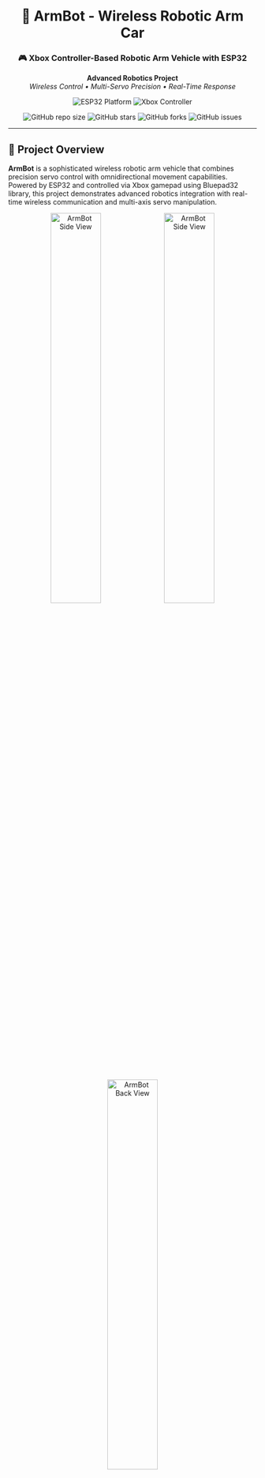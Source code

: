 <div align="center">
  <h1>🤖 ArmBot - Wireless Robotic Arm Car</h1>
  
  ### 🎮 Xbox Controller-Based Robotic Arm Vehicle with ESP32
  
  **Advanced Robotics Project**  
  *Wireless Control • Multi-Servo Precision • Real-Time Response*

<img src="https://img.shields.io/badge/Platform-ESP32-blue" alt="ESP32 Platform">
<img src="https://img.shields.io/badge/Controller-Xbox-green" alt="Xbox Controller">
<br>

  ![GitHub repo size](https://img.shields.io/github/repo-size/Ravinx001/ArmBot?style=for-the-badge)
  ![GitHub stars](https://img.shields.io/github/stars/Ravinx001/ArmBot?style=for-the-badge)
  ![GitHub forks](https://img.shields.io/github/forks/Ravinx001/ArmBot?style=for-the-badge)
  ![GitHub issues](https://img.shields.io/github/issues/Ravinx001/ArmBot?style=for-the-badge)
</div>

---

## 🎯 Project Overview

**ArmBot** is a sophisticated wireless robotic arm vehicle that combines precision servo control with omnidirectional movement capabilities. Powered by ESP32 and controlled via Xbox gamepad using Bluepad32 library, this project demonstrates advanced robotics integration with real-time wireless communication and multi-axis servo manipulation.

<div align="center">
  <img src="https://github.com/Ravinx001/ArmBot/blob/main/images/armbot-img04.jpg" alt="ArmBot Side View" width="45%">
  <img src="https://github.com/Ravinx001/ArmBot/blob/main/images/armbot-img01.jpg" alt="ArmBot Side View" width="45%">
  <img src="https://github.com/Ravinx001/ArmBot/blob/main/images/armbot-img03.jpg" alt="ArmBot Back View" width="45%">
  <br>
  <img src="https://github.com/Ravinx001/ArmBot/blob/main/images/armbot-img02.JPG" alt="ArmBot Side View" width="100%">
</div>

## ✨ Key Features & Capabilities

### 🎮 **Wireless Xbox Controller Integration**
Full Xbox gamepad support with Bluepad32 library for seamless wireless control, including analog sticks, buttons, D-pad, and trigger inputs.

### 🦾 **5-Axis Robotic Arm Control**
Precision servo control for complex manipulation tasks:
- **Base Rotation** (Servo 1): 42° - 100° range
- **Lift Mechanism** (Servo 2 & 3): Synchronized dual-servo lifting system
- **Joint Control** (Servo 4): Adaptive positioning with conditional logic
- **Gripper Control** (Servo 5): Precision grabbing mechanism

### 🚗 **Omnidirectional Vehicle Movement**
Dual-motor drive system with independent control for forward, backward, left, and right movement with customizable speed settings.

### 🔄 **Real-Time Feedback**
Comprehensive serial monitoring with live position feedback and controller status updates for debugging and operation monitoring.

### 💡 **Smart Control Logic**
Intelligent servo coordination with conditional movements and safety limits to prevent mechanical damage.

---

## ⚙️ How It Works

### 1️⃣ **Controller Connection**
- ESP32 establishes Bluetooth connection with Xbox controller via Bluepad32
- Real-time input processing with dead-zone handling for smooth operation

### 2️⃣ **Servo Control System**
- Multi-servo coordination with position limits and smooth incremental movements
- Intelligent joint coupling for realistic arm kinematics

### 3️⃣ **Vehicle Locomotion**
- Differential drive system with independent motor control
- Proportional speed control based on joystick input magnitude

### 4️⃣ **Feedback & Monitoring**
- Real-time serial output for debugging and position tracking
- Controller status monitoring with connection management

---

## 🛠️ Technology Stack & Components

<div align="center">

| **Category** | **Components/Technologies** |
|--------------|---------------------------|
| **Microcontroller** | ESP32 Development Board |
| **Control Library** | Bluepad32 (Xbox Controller Integration) |
| **Actuators** | 5x Servo Motors (SG90/MG995), 2x DC Geared Motors |
| **Motor Driver** | L298N Dual H-Bridge Motor Driver |
| **Communication** | Bluetooth Classic/BLE |
| **Programming** | Arduino IDE, C++ |
| **Control Interface** | Xbox Wireless Controller |

</div>

---

## 🎮 Control Mapping

<div align="center">

| **Xbox Input** | **Function** | **Range/Action** |
|----------------|--------------|------------------|
| **Left Stick X/Y** | Vehicle Movement | Forward/Backward/Left/Right |
| **Right Stick Y** | Arm Lift Control | Servo 2 & 3 Synchronized |
| **X Button** | Base Rotation Left | Servo 1: 42° - 100° |
| **B Button** | Base Rotation Right | Servo 1: 42° - 100° |
| **Y Button** | Joint Up | Servo 4: 50° - 130° |
| **A Button** | Joint Down | Servo 4: 50° - 130° |
| **Left Trigger** | Gripper Close | Servo 5: 100° - 160° |
| **Right Trigger** | Gripper Open | Servo 5: 100° - 160° |

</div>

---

## 🚀 Getting Started

### Prerequisites
- Arduino IDE 1.8.19+
- ESP32 Board Package
- Bluepad32 Library
- ESP32Servo Library
- Xbox Wireless Controller

### Hardware Connections

```
ESP32 Pin Connections:
├── Motor Driver (L298N)
│   ├── ENA → GPIO 32
│   ├── ENB → GPIO 33
│   ├── IN1 → GPIO 23
│   ├── IN2 → GPIO 22
│   ├── IN3 → GPIO 21
│   └── IN4 → GPIO 25
├── Servo Motors
│   ├── Servo 1 (Base) → GPIO 18
│   ├── Servo 2 (Lift 1) → GPIO 4
│   ├── Servo 3 (Lift 2) → GPIO 5
│   ├── Servo 4 (Joint) → GPIO 15
│   └── Servo 5 (Gripper) → GPIO 19
```

### Installation & Setup

1. **Clone the repository**
   ```bash
   git clone https://github.com/YourUsername/ArmBot.git
   cd ArmBot
   ```

2. **Install Required Libraries**
   ```
   - Bluepad32 (via Library Manager or GitHub)
   - ESP32Servo (via Library Manager)
   ```

3. **Hardware Assembly**
   - Connect servos and motors according to pin diagram
   - Ensure proper power supply (6-12V for motors, 5V for servos)
   - Mount components on chassis frame

4. **Upload Code**
   - Open `ArmBot.ino` in Arduino IDE
   - Select ESP32 board and appropriate port
   - Upload the code to your ESP32

5. **Controller Pairing**
   - Power on the ArmBot
   - Put Xbox controller in pairing mode
   - Wait for automatic connection (check serial monitor)

---

## 📁 Code Structure

```
ArmBot/
├── 📄 ArmBot.ino                    # Main Arduino sketch
├── 📁 libraries/                    # Required libraries
│   ├── Bluepad32/                   # Xbox controller integration
│   └── ESP32Servo/                  # Servo control library
├── 📁 docs/                         # Documentation and diagrams
│   ├── wiring_diagram.png           # Hardware connection diagram
│   ├── control_mapping.pdf          # Controller button mapping
│   └── assembly_guide.md            # Step-by-step assembly
├── 📁 3d_models/                    # 3D printable parts (STL files)
└── 📄 README.md                     # This file
```

---

## 🔧 Key Functions Explained

### **Servo Control Functions**
- `updateServo01()` - Base rotation with X/B buttons
- `updateServo02()` - Synchronized lift control with right stick
- `updateServo04()` - Joint control with Y/A buttons  
- `updateServo05()` - Gripper control with triggers

### **Motor Control**
- `updateMotorControl()` - Differential drive with left stick input
- Dead-zone implementation (±300) for smooth control
- Independent speed control for movement and turning

### **Controller Management**
- `onConnectedController()` - Handles new controller connections
- `onDisconnectedController()` - Manages disconnections
- `processGamepad()` - Main input processing loop

---

## 📊 Performance Specifications

<div align="center">
  
  | **Specification** | **Value** | **Notes** |
  |-------------------|-----------|-----------|
  | **Control Range** | 10+ meters | Bluetooth range dependent |
  | **Servo Precision** | 1° increments | Smooth positioning |
  | **Response Time** | <50ms | Real-time control |
  | **Battery Life** | 2-4 hours | Depends on usage |
  | **Max Payload** | 500g | Arm lifting capacity |
  | **Speed** | 0.5 m/s | Maximum vehicle speed |

</div>

---

## 🎥 ArmBot In Action

<div align="center">
  
[![Watch the video](https://github.com/Ravinx001/ArmBot/blob/main/images/armbot-img02.JPG)](https://drive.google.com/file/d/1Jv5wS4AUXrASfJXJkeTk6t-jpr9PvrLz/view?usp=sharing)
  
  *Click to watch ArmBot in action!*

</div>

---

## 🔧 Customization Options

### **Servo Angle Limits**
Modify servo angle ranges in the code to match your mechanical constraints:
```cpp
// Example: Adjust base rotation range
if (button == 2 && servoAngle01 > 42) {  // Minimum angle
    servoAngle01 = max(servoAngle01 - 1, 42);
}
```

### **Speed Control**
Adjust motor speeds for different applications:
```cpp
int speed = 150;  // PWM value (0-255)
int turn = 180;   // Turn speed
```

### **Control Sensitivity**
Modify joystick dead-zones for different control feel:
```cpp
if (axisvalue < -300 && servoAngle02 < 160) {  // Dead-zone threshold
```

---

## 🤝 Contributing

We welcome contributions! Whether it's bug fixes, feature enhancements, or documentation improvements:

1. Fork the Project
2. Create your Feature Branch (`git checkout -b feature/AmazingFeature`)
3. Commit your Changes (`git commit -m 'Add some AmazingFeature'`)
4. Push to the Branch (`git push origin feature/AmazingFeature`)
5. Open a Pull Request

### **Areas for Contribution**
- Advanced kinematics algorithms
- Computer vision integration
- Mobile app development
- 3D printed parts optimization
- Additional sensor integration

---

## 🐛 Troubleshooting

### **Common Issues**

| **Problem** | **Solution** |
|-------------|--------------|
| Controller won't connect | Reset ESP32, check Bluetooth pairing |
| Servos jittering | Check power supply, add capacitors |
| Motors not responding | Verify L298N connections and power |
| Code won't compile | Install required libraries, check board selection |

---

## 📄 License

This project is licensed under the  Apache License 2.0 - see the [LICENSE](./LICENSE) file for details.

---

## 📞 Contact & Support

**Project Maintainer**  
📧 Email: [rav.business.lak@gmail.com]  
🐙 GitHub: [@Ravinx001](https://github.com/Ravinx001) | Contributions - [@isurudevthilina](https://github.com/isurudevthilina) <br>
💼 LinkedIn: [https://www.linkedin.com/in/ravindu-amarasekara/]

**Community**  
💬 Discussions: Use GitHub Discussions for questions  
🐛 Issues: Report bugs via GitHub Issues  

---

<div align="center">
  
  ### 🤖 **Experience the Future of Robotics** 🤖
  ### 🌟 **Where Precision Meets Innovation** 🌟
  
  ⭐ **Star this repository if you found it helpful!** ⭐
  
  **Built with ❤️ for the Robotics Community**

</div>
